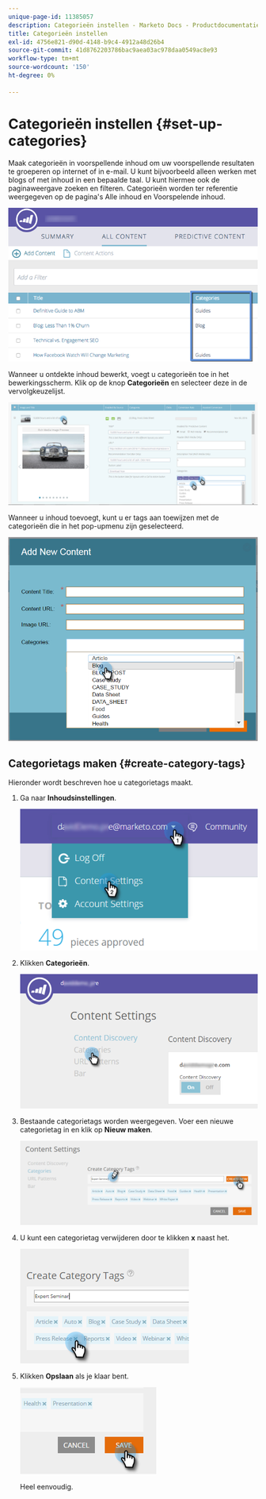 ```yaml
---
unique-page-id: 11385057
description: Categorieën instellen - Marketo Docs - Productdocumentatie
title: Categorieën instellen
exl-id: 4756e821-d90d-4148-b9c4-4912a48d26b4
source-git-commit: 41d8762203786bac9aea03ac978daa0549ac8e93
workflow-type: tm+mt
source-wordcount: '150'
ht-degree: 0%

---
```


# Categorieën instellen {#set-up-categories}

Maak categorieën in voorspellende inhoud om uw voorspellende resultaten te groeperen op internet of in e-mail. U kunt bijvoorbeeld alleen werken met blogs of met inhoud in een bepaalde taal. U kunt hiermee ook de paginaweergave zoeken en filteren.  Categorieën worden ter referentie weergegeven op de pagina&#39;s Alle inhoud en Voorspelende inhoud.

![](assets/image2017-10-3-9-3a3-3a44.png)

Wanneer u ontdekte inhoud bewerkt, voegt u categorieën toe in het bewerkingsscherm. Klik op de knop **Categorieën** en selecteer deze in de vervolgkeuzelijst.

![](assets/two.png)

Wanneer u inhoud toevoegt, kunt u er tags aan toewijzen met de categorieën die in het pop-upmenu zijn geselecteerd.

![](assets/add-new-content-dropdown-hand.png)

## Categorietags maken {#create-category-tags}

Hieronder wordt beschreven hoe u categorietags maakt.

1. Ga naar **Inhoudsinstellingen**.

   ![](assets/settings-dropdown-hand-1.png)

1. Klikken **Categorieën**.

   ![](assets/content-discovery-categories-hand.png)

1. Bestaande categorietags worden weergegeven. Voer een nieuwe categorietag in en klik op **Nieuw maken**.

   ![](assets/content-settings-create-cat-tags-hand.png)

1. U kunt een categorietag verwijderen door te klikken **x** naast het.

   ![](assets/remove-category-tag-updated.png)

1. Klikken **Opslaan** als je klaar bent.

   ![](assets/save-new.png)

   Heel eenvoudig.
